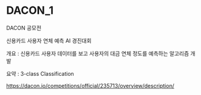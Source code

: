 # DACON_1
DACON 공모전

신용카드 사용자 연체 예측 AI 경진대회

개요 : 신용카드 사용자 데이터를 보고 사용자의 대금 연체 정도를 예측하는 알고리즘 개발

요약 : 3-class Classification

https://dacon.io/competitions/official/235713/overview/description/
